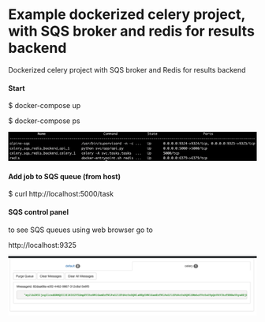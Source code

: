 # Example dockerized celery project, with SQS broker and redis for results backend 

Dockerized celery project with SQS broker and Redis for results backend

#### Start

$ docker-compose up

$ docker-compose ps

![After up](svcs.png?raw=true "TFT screen")

#### Add job to SQS queue (from host)

$ curl http://localhost:5000/task

#### SQS control panel
to see SQS queues using web browser go to 

http://localhost:9325

![Messages in control panel](Q.png?raw=true "TFT screen")

